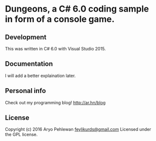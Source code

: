 # Dungeons, a C# 6.0 coding sample in form of a console game.

## Development
This was written in C# 6.0 with Visual Studio 2015.

## Documentation
I will add a better explaination later.

## Personal info
Check out my programming blog! http://ar.hn/blog

## License
Copyright (c) 2016 Aryo Pehlewan feylikurds@gmail.com 
Licensed under the GPL license.
